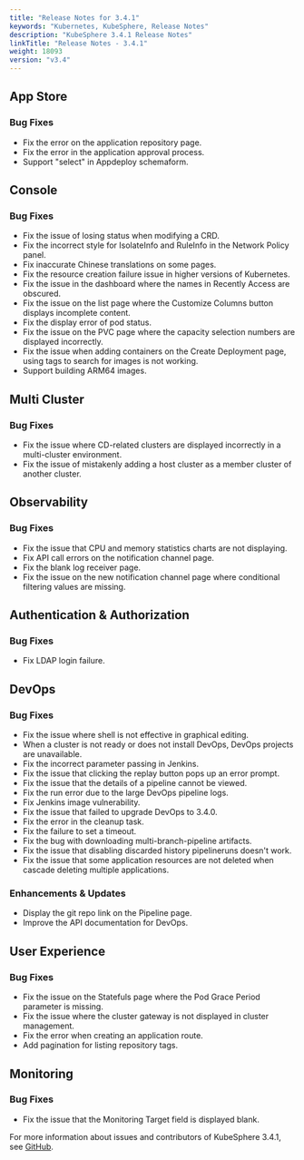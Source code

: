 ```yaml
---
title: "Release Notes for 3.4.1"
keywords: "Kubernetes, KubeSphere, Release Notes"
description: "KubeSphere 3.4.1 Release Notes"
linkTitle: "Release Notes - 3.4.1"
weight: 18093
version: "v3.4"
---
```


## App Store

### Bug Fixes

- Fix the error on the application repository page. 
- Fix the error in the application approval process.
- Support "select" in Appdeploy schemaform.


## Console

### Bug Fixes

- Fix the issue of losing status when modifying a CRD.
- Fix the incorrect style for IsolateInfo and RuleInfo in the Network Policy panel.
- Fix inaccurate Chinese translations on some pages.
- Fix the resource creation failure issue in higher versions of Kubernetes.
- Fix the issue in the dashboard where the names in Recently Access are obscured.
- Fix the issue on the list page where the Customize Columns button displays incomplete content.
- Fix the display error of pod status.
- Fix the issue on the PVC page where the capacity selection numbers are displayed incorrectly.
- Fix the issue when adding containers on the Create Deployment page, using tags to search for images is not working.
- Support building ARM64 images.

## Multi Cluster

### Bug Fixes

- Fix the issue where CD-related clusters are displayed incorrectly in a multi-cluster environment.
- Fix the issue of mistakenly adding a host cluster as a member cluster of another cluster.


## Observability

### Bug Fixes

- Fix the issue that CPU and memory statistics charts are not displaying.
- Fix API call errors on the notification channel page.
- Fix the blank log receiver page.
- Fix the issue on the new notification channel page where conditional filtering values are missing.


## Authentication & Authorization

### Bug Fixes

- Fix LDAP login failure.

## DevOps

### Bug Fixes

- Fix the issue where shell is not effective in graphical editing.
- When a cluster is not ready or does not install DevOps, DevOps projects are unavailable.
- Fix the incorrect parameter passing in Jenkins.
- Fix the issue that clicking the replay button pops up an error prompt.
- Fix the issue that the details of a pipeline cannot be viewed.
-  Fix the run error due to the large DevOps pipeline logs.
- Fix Jenkins image vulnerability.
- Fix the issue that failed to upgrade DevOps to 3.4.0.
- Fix the error in the cleanup task.
- Fix the failure to set a timeout.
- Fix the bug with downloading multi-branch-pipeline artifacts.
- Fix the issue that disabling discarded history pipelineruns doesn't work.
- Fix the issue that some application resources are not deleted when cascade deleting multiple applications.

### Enhancements & Updates

- Display the git repo link on the Pipeline page.
- Improve the API documentation for DevOps.

## User Experience

### Bug Fixes

- Fix the issue on the Statefuls page where the Pod Grace Period parameter is missing.
- Fix the issue where the cluster gateway is not displayed in cluster management.
- Fix the error when creating an application route.
- Add pagination for listing repository tags.


## Monitoring

### Bug Fixes

- Fix the issue that the Monitoring Target field is displayed blank.

For more information about issues and contributors of KubeSphere 3.4.1, see [GitHub](https://github.com/kubesphere/kubesphere/blob/master/CHANGELOG/CHANGELOG-3.4.1.md).